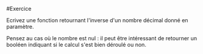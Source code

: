 #Exercice

Ecrivez une fonction retournant l'inverse d'un nombre décimal donné en paramètre.

Pensez au cas où le nombre est nul : il peut être intéressant de retourner un booléen indiquant si le calcul s'est bien déroulé ou non.
